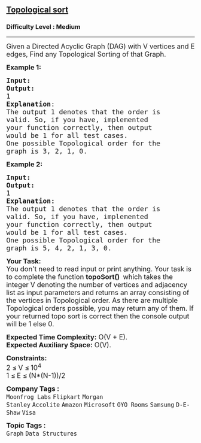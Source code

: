 <h2><a href="https://www.geeksforgeeks.org/problems/topological-sort/1?utm_source=youtube&utm_medium=collab_striver_ytdescription&utm_campaign=topological-sort">Topological sort</a></h2><h3>Difficulty Level : Medium</h3><hr><div class="problems_problem_content__Xm_eO"><p><span style="font-size: 18px;">Given a Directed Acyclic Graph (DAG) with V vertices and E edges, Find any Topological Sorting of that Graph.</span></p>
<p><span style="font-size: 18px;"><strong>Example 1:</strong></span></p>
<pre><span style="font-size: 18px;"><strong>Input:</strong></span>
<img src="https://media.geeksforgeeks.org/img-practice/PROD/addEditProblem/700255/Web/Other/24aa5d54-bc1f-489c-bd2d-ad02ddccdf31_1684492511.png" alt="">
<span style="font-size: 18px;"><strong>Output:</strong>
1
<strong>Explanation</strong>:
The output 1 denotes that the order is
valid. So, if you have, implemented
your function correctly, then output
would be 1 for all test cases.</span>
<span style="font-size: 18px;">One possible Topological order for the
graph is 3, 2, 1, 0.</span>
</pre>
<p><span style="font-size: 18px;"><strong>Example 2:</strong></span></p>
<pre><span style="font-size: 18px;"><strong>Input:</strong></span>
<img src="https://media.geeksforgeeks.org/img-practice/PROD/addEditProblem/700255/Web/Other/c35bb1d1-130c-49aa-a17e-118181d7bdcd_1684492512.png" alt="">
<span style="font-size: 18px;"><strong>Output:</strong>
1
</span><span style="font-size: 18px;"><strong>Explanation:
</strong></span><span style="font-size: 18px;">The output 1 denotes that the order is
valid. So, if you have, implemented
your function correctly, then output
would be 1 for all test cases.
One possible Topological order for the
graph is 5, 4, 2, 1, 3, 0.</span></pre>
<p><span style="font-size: 18px;"><strong>Your Task:</strong><br>You don't need to read input or print anything. Your task is to complete the function&nbsp;<strong>topoSort()</strong>&nbsp;</span> <span style="font-size: 18px;">which takes the integer V denoting the number of vertices and adjacency list as input parameters</span> <span style="font-size: 18px;"> and returns an array consisting of the vertices in Topological order. As there are multiple Topological orders possible, you may return any of them. If your returned topo sort is correct then the console output will be 1 else 0.</span></p>
<p><span style="font-size: 18px;"><strong>Expected Time Complexity:</strong>&nbsp;O(V + E).<br><strong>Expected Auxiliary Space:</strong>&nbsp;O(V).</span></p>
<p><span style="font-size: 18px;"><strong>Constraints:</strong><br>2 </span> <span style="font-size: 18px;">≤</span> <span style="font-size: 18px;"> V </span> <span style="font-size: 18px;">≤</span> <span style="font-size: 18px;">10<sup>4</sup><br>1 </span> <span style="font-size: 18px;">≤</span> <span style="font-size: 18px;"> E </span> <span style="font-size: 18px;">≤</span> <span style="font-size: 18px;"> (N*(N-1))/2</span></p></div><p><span style=font-size:18px><strong>Company Tags : </strong><br><code>Moonfrog Labs</code>&nbsp;<code>Flipkart</code>&nbsp;<code>Morgan Stanley</code>&nbsp;<code>Accolite</code>&nbsp;<code>Amazon</code>&nbsp;<code>Microsoft</code>&nbsp;<code>OYO Rooms</code>&nbsp;<code>Samsung</code>&nbsp;<code>D-E-Shaw</code>&nbsp;<code>Visa</code>&nbsp;<br><p><span style=font-size:18px><strong>Topic Tags : </strong><br><code>Graph</code>&nbsp;<code>Data Structures</code>&nbsp;